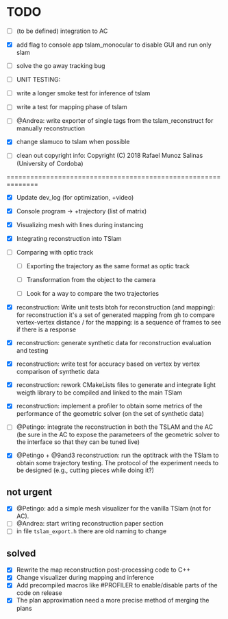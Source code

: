 # TODO

- [ ] (to be defined) integration to AC
- [x] add flag to console app tslam_monocular to disable GUI and run only slam
- [ ] solve the go away tracking bug
- [ ] UNIT TESTING:
- [ ] write a longer smoke test for inference of tslam
- [ ] write a test for mapping phase of tslam
- [ ] @Andrea: write exporter of single tags from the tslam_reconstruct for manually reconstruction
- [x] change slamuco to tslam when possible
- [ ] clean out copyright info: Copyright (C) 2018 Rafael Munoz Salinas <rmsalinas at uco dot es> (University of Cordoba)










==============================================================

- [x] Update dev_log (for optimization, +video)
- [x] Console program -> +trajectory (list of matrix)
- [x] Visualizing mesh with lines during instancing
- [x] Integrating reconstruction into TSlam
- [ ] Comparing with optic track
  - [ ] Exporting the trajectory as the same format as optic track
  - [ ] Transformation from the object to the camera
  - [ ] Look for a way to compare the two trajectories


- [x] reconstruction: Write unit tests btoh for reconstruction (and mapping): for reconstruction it's a set of generated mapping from gh to compare vertex-vertex distance / for the mapping: is a sequence of frames to see if there is a response
- [x] reconstruction: generate synthetic data for reconstruction evaluation and testing
- [x] reconstruction: write test for accuracy based on vertex by vertex comparison of synthetic data

- [x] reconstruction: rework CMakeLists files to generate and integrate light weigth library to be compiled and linked to the main TSlam
- [x] reconstruction: implement a profiler to obtain some metrics of the performance of the geometric solver (on the set of synthetic data)

- [ ] @Petingo: integrate the reconstruction in both the TSLAM and the AC (be sure in the AC to expose the parameteers of the geometric solver to the interface so that they can be tuned live)
- [x] @Petingo + @9and3 reconstruction: run the optitrack with the TSlam to obtain some trajectory testing. The protocol of the experiment needs to be designed (e.g., cutting pieces while doing it?)

## not urgent
- [x] @Petingo: add a simple mesh visualizer for the vanilla TSlam (not for AC).
- [ ] @Andrea: start writing reconstruction paper section
- [ ] in file `tslam_export.h` there are old naming to change

## solved
- [x] Rewrite the map reconstruction post-processing code to C++
- [x] Change visualizer during mapping and inference
- [x] Add precompiled macros like #PROFILER to enable/disable parts of the code on release
- [x] The plan approximation need a more precise method of merging the plans
